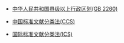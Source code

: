 
- [中华人民共和国县级以上行政区划(GB 2260)](https://github.com/liulinwjzx/liuinwj-public-coding/tree/master/coding/GB2260)

- [中国标准文献分类法(CCS)](https://github.com/liulinwjzx/liuinwj-public-coding/tree/master/coding/CCS)

- [国际标准文献分类法(ICS)](https://github.com/liulinwjzx/liuinwj-public-coding/tree/master/coding/ICS)